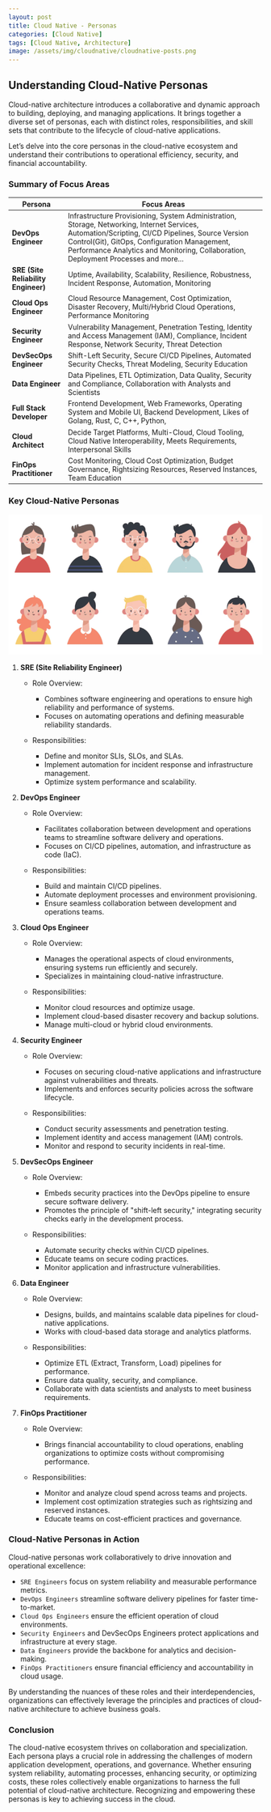 ```yaml
---
layout: post
title: Cloud Native - Personas
categories: [Cloud Native]
tags: [Cloud Native, Architecture]
image: /assets/img/cloudnative/cloudnative-posts.png
---
```


## Understanding Cloud-Native Personas

Cloud-native architecture introduces a collaborative and dynamic approach to building, deploying, and managing applications. It brings together a diverse set of personas, each with distinct roles, responsibilities, and skill sets that contribute to the lifecycle of cloud-native applications.

Let’s delve into the core personas in the cloud-native ecosystem and understand their contributions to operational efficiency, security, and financial accountability.

### Summary of Focus Areas

| **Persona**         | **Focus Areas**                                                                                 |
|----------------------|-----------------------------------------------------------------------------------------------|
| **DevOps Engineer**  | Infrastructure Provisioning, System Administration, Storage, Networking, Internet Services, Automation/Scripting, CI/CD Pipelines, Source Version Control(Git), GitOps, Configuration Management, Performance Analytics and Monitoring, Collaboration, Deployment Processes and more... |
| **SRE (Site Reliability Engineer)** | Uptime, Availability, Scalability, Resilience, Robustness, Incident Response, Automation, Monitoring |
| **Cloud Ops Engineer** | Cloud Resource Management, Cost Optimization, Disaster Recovery, Multi/Hybrid Cloud Operations, Performance Monitoring |
| **Security Engineer** | Vulnerability Management, Penetration Testing, Identity and Access Management (IAM), Compliance, Incident Response, Network Security, Threat Detection |
| **DevSecOps Engineer** | Shift-Left Security, Secure CI/CD Pipelines, Automated Security Checks, Threat Modeling, Security Education |
| **Data Engineer**    | Data Pipelines, ETL Optimization, Data Quality, Security and Compliance, Collaboration with Analysts and Scientists |
| **Full Stack Developer** | Frontend Development, Web Frameworks, Operating System and Mobile UI, Backend Development, Likes of Golang, Rust, C, C++, Python, |
| **Cloud Architect** | Decide Target Platforms, Multi-Cloud, Cloud Tooling, Cloud Native Interoperability, Meets Requirements, Interpersonal Skills |
| **FinOps Practitioner** | Cost Monitoring, Cloud Cost Optimization, Budget Governance, Rightsizing Resources, Reserved Instances, Team Education |

### Key Cloud-Native Personas

![Cloud Native Personas](/assets/img/cloudnative/cloud-native-personas.png)

1. **SRE (Site Reliability Engineer)**

    - Role Overview:
      - Combines software engineering and operations to ensure high reliability and performance of systems.
      - Focuses on automating operations and defining measurable reliability standards.

    - Responsibilities:
      - Define and monitor SLIs, SLOs, and SLAs.
      - Implement automation for incident response and infrastructure management.
      - Optimize system performance and scalability.

2. **DevOps Engineer**

    - Role Overview:
      - Facilitates collaboration between development and operations teams to streamline software delivery and operations.
      - Focuses on CI/CD pipelines, automation, and infrastructure as code (IaC).

    - Responsibilities:
      - Build and maintain CI/CD pipelines.
      - Automate deployment processes and environment provisioning.
      - Ensure seamless collaboration between development and operations teams.

3. **Cloud Ops Engineer**

    - Role Overview:
      - Manages the operational aspects of cloud environments, ensuring systems run efficiently and securely.
      - Specializes in maintaining cloud-native infrastructure.

    - Responsibilities:
      - Monitor cloud resources and optimize usage.
      - Implement cloud-based disaster recovery and backup solutions.
      - Manage multi-cloud or hybrid cloud environments.

4. **Security Engineer**

    - Role Overview:
      - Focuses on securing cloud-native applications and infrastructure against vulnerabilities and threats.
      - Implements and enforces security policies across the software lifecycle.

    - Responsibilities:
      - Conduct security assessments and penetration testing.
      - Implement identity and access management (IAM) controls.
      - Monitor and respond to security incidents in real-time.

5. **DevSecOps Engineer**

    - Role Overview:
      - Embeds security practices into the DevOps pipeline to ensure secure software delivery.
      - Promotes the principle of "shift-left security," integrating security checks early in the development process.

    - Responsibilities:
      - Automate security checks within CI/CD pipelines.
      - Educate teams on secure coding practices.
      - Monitor application and infrastructure vulnerabilities.

6. **Data Engineer**

    - Role Overview:
      - Designs, builds, and maintains scalable data pipelines for cloud-native applications.
      - Works with cloud-based data storage and analytics platforms.

    - Responsibilities:
      - Optimize ETL (Extract, Transform, Load) pipelines for performance.
      - Ensure data quality, security, and compliance.
      - Collaborate with data scientists and analysts to meet business requirements.

7. **FinOps Practitioner**

    - Role Overview:
      - Brings financial accountability to cloud operations, enabling organizations to optimize costs without compromising performance.

    - Responsibilities:
      - Monitor and analyze cloud spend across teams and projects.
      - Implement cost optimization strategies such as rightsizing and reserved instances.
      - Educate teams on cost-efficient practices and governance.

### Cloud-Native Personas in Action

Cloud-native personas work collaboratively to drive innovation and operational excellence:

- `SRE Engineers` focus on system reliability and measurable performance metrics.
- `DevOps Engineers` streamline software delivery pipelines for faster time-to-market.
- `Cloud Ops Engineers` ensure the efficient operation of cloud environments.
- `Security Engineers` and DevSecOps Engineers protect applications and infrastructure at every stage.
- `Data Engineers` provide the backbone for analytics and decision-making.
- `FinOps Practitioners` ensure financial efficiency and accountability in cloud usage.

By understanding the nuances of these roles and their interdependencies, organizations can effectively leverage the principles and practices of cloud-native architecture to achieve business goals.

### Conclusion

The cloud-native ecosystem thrives on collaboration and specialization. Each persona plays a crucial role in addressing the challenges of modern application development, operations, and governance. Whether ensuring system reliability, automating processes, enhancing security, or optimizing costs, these roles collectively enable organizations to harness the full potential of cloud-native architecture. Recognizing and empowering these personas is key to achieving success in the cloud.
